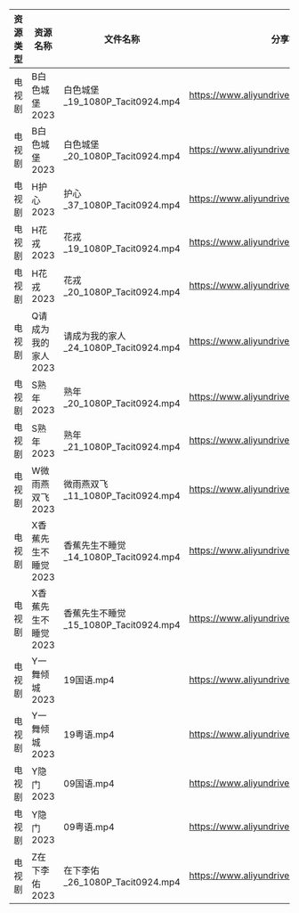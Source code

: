 | 资源类型 | 资源名称         | 文件名称                           | 分享链接                                      | 更新时间       |
| ---- | ------------ | ------------------------------ | ----------------------------------------- | ---------- |
| 电视剧  | B白色城堡2023    | 白色城堡_19_1080P_Tacit0924.mp4    | https://www.aliyundrive.com/s/RaWxk24QWV6 | 2023-06-09 |
| 电视剧  | B白色城堡2023    | 白色城堡_20_1080P_Tacit0924.mp4    | https://www.aliyundrive.com/s/RaWxk24QWV6 | 2023-06-09 |
| 电视剧  | H护心2023      | 护心_37_1080P_Tacit0924.mp4      | https://www.aliyundrive.com/s/9HkxgS4UCNB | 2023-06-09 |
| 电视剧  | H花戎2023      | 花戎_19_1080P_Tacit0924.mp4      | https://www.aliyundrive.com/s/DsKqmGre9hn | 2023-06-09 |
| 电视剧  | H花戎2023      | 花戎_20_1080P_Tacit0924.mp4      | https://www.aliyundrive.com/s/DsKqmGre9hn | 2023-06-09 |
| 电视剧  | Q请成为我的家人2023 | 请成为我的家人_24_1080P_Tacit0924.mp4 | https://www.aliyundrive.com/s/LVhk36Kw3hq | 2023-06-09 |
| 电视剧  | S熟年2023      | 熟年_20_1080P_Tacit0924.mp4      | https://www.aliyundrive.com/s/izBC7e3hvcb | 2023-06-09 |
| 电视剧  | S熟年2023      | 熟年_21_1080P_Tacit0924.mp4      | https://www.aliyundrive.com/s/izBC7e3hvcb | 2023-06-09 |
| 电视剧  | W微雨燕双飞2023   | 微雨燕双飞_11_1080P_Tacit0924.mp4   | https://www.aliyundrive.com/s/Uvq8Q8wJXgg | 2023-06-09 |
| 电视剧  | X香蕉先生不睡觉2023 | 香蕉先生不睡觉_14_1080P_Tacit0924.mp4 | https://www.aliyundrive.com/s/sDMpNaeEsz3 | 2023-06-09 |
| 电视剧  | X香蕉先生不睡觉2023 | 香蕉先生不睡觉_15_1080P_Tacit0924.mp4 | https://www.aliyundrive.com/s/sDMpNaeEsz3 | 2023-06-09 |
| 电视剧  | Y一舞倾城2023    | 19国语.mp4                       | https://www.aliyundrive.com/s/rJHcZFVa1Tf | 2023-06-09 |
| 电视剧  | Y一舞倾城2023    | 19粤语.mp4                       | https://www.aliyundrive.com/s/rJHcZFVa1Tf | 2023-06-09 |
| 电视剧  | Y隐门2023      | 09国语.mp4                       | https://www.aliyundrive.com/s/3hQ1KUe4HeE | 2023-06-09 |
| 电视剧  | Y隐门2023      | 09粤语.mp4                       | https://www.aliyundrive.com/s/3hQ1KUe4HeE | 2023-06-09 |
| 电视剧  | Z在下李佑2023    | 在下李佑_26_1080P_Tacit0924.mp4    | https://www.aliyundrive.com/s/XDyqjGPExFg | 2023-06-09 |

